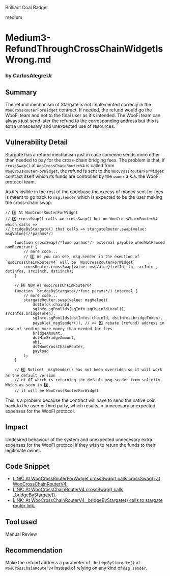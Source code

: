 Brilliant Coal Badger

medium

# Medium3-RefundThroughCrossChainWidgetIsWrong.md

### by [CarlosAlegreUr](https://github.com/CarlosAlegreUr)

## Summary

The refund mechanism of Stargate is not implemented correcly in the `WooCrossRouterForWidget` contract. If needed, the refund would go the WooFi team and not to the final user as it's intended. The WooFi team can always just send later the refund to the corresponding address but this is extra unnecesary and unexpected use of resources.

## Vulnerability Detail

Stargate has a refund mechanism just in case someone sends more ether than needed to pay for the cross-chain bridging fees. The problem is that, if `crossSwap()` at `WooCrossChainRouterV4` is called from `WooCrossRouterForWidget`, the refund is sent to the `WooCrossRouterForWidget` contract itself which its funds are controlled by the `owner` a.k.a. the WooFi protocol team.

As it's visible in the rest of the codebase the excess of money sent for fees is meant to go back to `msg.sender` which is expected to be the user making the cross-chain swap:

```solidity
// 1️⃣ At WooCrossRouterForWidget
// 2️⃣ crossSwap() calls => crossSwap() but on WooCrossChainRouterV4 which calls => 
//_bridgeByStargate() that calls => stargateRouter.swap{value: msgValue}(/*params*/)

    function crossSwap(/*func params*/) external payable whenNotPaused nonReentrant {
        // more code...
        // 3️⃣ As you can see, msg.sender in the exeution of `WooCrossChainRouterV4` will be `WooCrossRouterForWidget`
        crossRouter.crossSwap{value: msgValue}(refId, to, srcInfos, dstInfos, src1inch, dst1inch);
    }

    // 4️⃣ NOW AT WooCrossChainRouterV4
    function _bridgeByStargate(/*func params*/) internal {
        // more code...
        stargateRouter.swap{value: msgValue}(
            dstInfos.chainId, 
            sgInfo.sgPoolIds(sgInfo.sgChainIdLocal(), srcInfos.bridgeToken),
            sgInfo.sgPoolIds(dstInfos.chainId, dstInfos.bridgeToken), 
            payable(_msgSender()), // <= 5️⃣ rebate (refund) address in case of sending more money than needed for fees
            bridgeAmount,
            dstMinBridgeAmount,
            obj, 
            dstWooCrossChainRouter, 
            payload
        );
    }

    // 6️⃣ Notice! _msgSender() has not been overriden so it will work as the default version 
    // of OZ which is returning the default msg.sender from solidity. Which as seen in 3️⃣,
    // it will be WooCrossRouterForWidget

```

This is a problem because the contract will have to send the native coin back to the user or third party, which results in unnecesary unexpected expenses for the WooFi protocol.

## Impact

Undesired behaviour of the system and unexpected unnecesary extra expenses for the WooFi protocol if they wish to return the funds to their legitimate owner.

## Code Snippet

- [LINK: At WooCrossRouterForWidget crossSwap() calls crossSwap() at WooCrossChainRouterV4.](https://github.com/sherlock-audit/2024-03-woofi-swap/blob/main/WooPoolV2/contracts/CrossChain/WooCrossRouterForWidget.sol#L133)
- [LINK: At WooCrossChainRouterV4 crossSwap() calls _bridgeByStargate().](https://github.com/sherlock-audit/2024-03-woofi-swap/blob/main/WooPoolV2/contracts/CrossChain/WooCrossChainRouterV4.sol#L141)
- [LINK: At WooCrossChainRouterV4 _bridgeByStargate() calls to stargate router link.](https://github.com/sherlock-audit/2024-03-woofi-swap/blob/main/WooPoolV2/contracts/CrossChain/WooCrossChainRouterV4.sol#L260)

## Tool used

Manual Review

## Recommendation

Make the refund address a parameter of `_bridgeByStargate()` at `WooCrossChainRouterV4` instead of relying on any kind of `msg.sender`.
